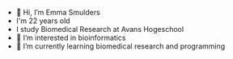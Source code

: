 - 👋 Hi, I’m Emma Smulders
- I'm 22 years old
- I study Biomedical Research at Avans Hogeschool
- 👀 I’m interested in bioinformatics
- 🌱 I’m currently learning biomedical research and programming

<!---
xEmz/xEmz is a ✨ special ✨ repository because its `README.md` (this file) appears on your GitHub profile.
You can click the Preview link to take a look at your changes.
--->
